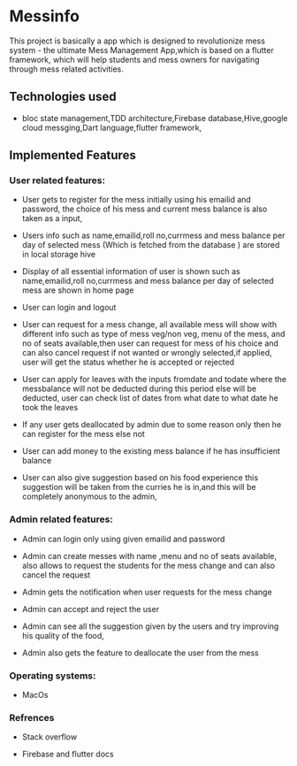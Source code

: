 # Messinfo

This project is basically a app which is designed to revolutionize mess system  - the ultimate Mess Management App,which is based on a flutter framework, which will help students and mess owners for navigating through mess related activities.

## Technologies used
- bloc state management,TDD architecture,Firebase database,Hive,google cloud messging,Dart language,flutter framework,

## Implemented Features

### User related features:

- User gets to register for the mess initially using his emailid and password, the choice of his mess and current mess balance is also taken as a input,

- Users info such as name,emailid,roll no,currmess and mess balance per day of selected mess (Which is fetched from the database ) are stored in local storage hive 

- Display of all essential information of user is shown such as name,emailid,roll no,currmess and mess balance per day of selected mess are shown in home page 

- User can login and logout 

- User can request for a mess change, all available mess will show with different  info such as type of mess veg/non veg, menu of the mess, and no of seats available,then user can request for mess of his choice and can also cancel request if not wanted or wrongly selected,if applied, user will get the status whether he is accepted or rejected

- User can apply for leaves with the inputs fromdate and todate  where the messbalance will not be deducted during this period else will be deducted, user can check list of dates from what date to what date he took the leaves

- If any user gets deallocated by admin due to some reason only then he can register for the mess else not

- User can add money to the existing mess balance if he has insufficient balance

- User can also give suggestion based on his food experience this suggestion will be taken from the curries he is in,and this will be completely anonymous to the admin,

### Admin related features:

- Admin can login only using given emailid and password 

- Admin can create messes with name ,menu and no of seats available, also allows to request the students for the mess change and can also cancel the request

- Admin gets the notification when user requests for the mess change

- Admin can accept and reject the user

- Admin can see all the suggestion given by the users and try improving his quality of the food,

- Admin also gets the feature to deallocate the user from the mess

### Operating systems:
- MacOs

### Refrences

- Stack overflow

- Firebase and flutter docs


